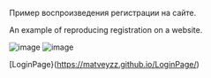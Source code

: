 Пример воспроизведения регистрации на сайте.

An example of reproducing registration on a website.

![image](https://github.com/user-attachments/assets/5a497b37-0bbd-4d83-92c8-db0768a957cc)
![image](https://github.com/user-attachments/assets/1e6fc3bd-6c32-4884-83ae-3af1f2777e26)

[LoginPage}(https://matveyzz.github.io/LoginPage/)
